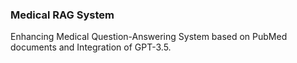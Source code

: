 ### Medical RAG System

Enhancing Medical Question-Answering System based on PubMed documents and Integration of GPT-3.5.

